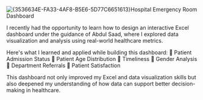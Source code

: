 ![{3536634E-FA33-4AF8-B5E6-5D77C6651613}](https://github.com/user-attachments/assets/a98529aa-851e-4285-bcf7-d1af5f53bd83)Hospital Emergency Room Dashboard

I recently had the opportunity to learn how to design an interactive Excel dashboard under the guidance of Abdul Saad, where I explored data visualization and analysis using real-world healthcare metrics.

Here's what I learned and applied while building this dashboard:
🔹 Patient Admission Status
🔹 Patient Age Distribution
🔹 Timeliness 
🔹 Gender Analysis
🔹 Department Referrals 
🔹 Patient Satisfaction

This dashboard not only improved my Excel and data visualization skills but also deepened my understanding of how data can support better decision-making in healthcare.

